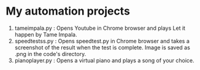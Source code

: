 # My automation projects

1. tameimpala.py : Opens Youtube in Chrome browser and plays Let it happen by Tame Impala.
2. speedtestss.py : Opens speedtest.py in Chrome browser and takes a screenshot of the result when the test is complete. Image is saved as .png in the code's directory.
3. pianoplayer.py : Opens a virtual piano and plays a song of your choice.
